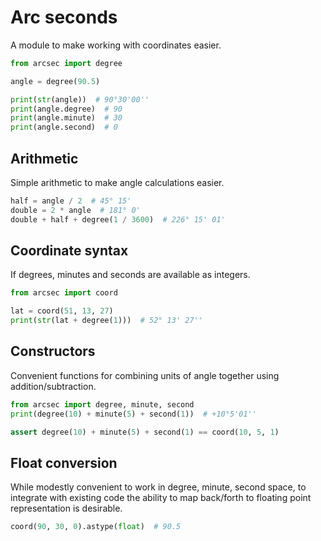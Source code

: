 # Arc seconds

A module to make working with coordinates easier.

```python
from arcsec import degree

angle = degree(90.5)

print(str(angle))  # 90°30'00''
print(angle.degree)  # 90
print(angle.minute)  # 30
print(angle.second)  # 0
```

## Arithmetic

Simple arithmetic to make angle calculations easier.

```python
half = angle / 2  # 45° 15'
double = 2 * angle  # 181° 0' 
double + half + degree(1 / 3600)  # 226° 15' 01'
```

## Coordinate syntax

If degrees, minutes and seconds are available as integers.

```python
from arcsec import coord

lat = coord(51, 13, 27)
print(str(lat + degree(1)))  # 52° 13' 27''
```

## Constructors

Convenient functions for combining units of angle together using addition/subtraction.

```python
from arcsec import degree, minute, second
print(degree(10) + minute(5) + second(1))  # +10°5'01''

assert degree(10) + minute(5) + second(1) == coord(10, 5, 1)
```

## Float conversion 

While modestly convenient to work in degree, minute, second space, to integrate with existing code the ability to map back/forth to floating point representation is desirable.

```python
coord(90, 30, 0).astype(float)  # 90.5
```
